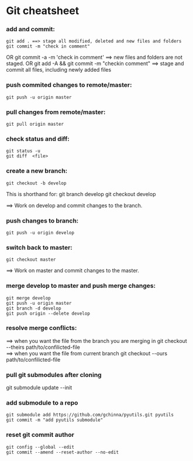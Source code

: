 # Git cheatsheet

### add and commit:
    git add . ==> stage all modified, deleted and new files and folders
    git commit -m "check in comment"
  OR
    git commit -a -m 'check in comment' ==> new files and folders are not staged.
  OR
    git add -A && git commit -m "checkin comment"  ==> stage and commit all files, including newly added files

### push commited changes to remote/master:
    git push -u origin master


### pull changes from remote/master:
    git pull origin master


### check status and diff:
    git status -u
    git diff  <file>


### create a new branch:
    git checkout -b develop
  This is shorthand for:
    git branch develop
    git checkout develop

  ==> Work on develop and commit changes to the branch. 

### push changes to branch:
    git push -u origin develop


### switch back to master:
    git checkout master

  ==> Work on master and commit changes to the master.

### merge develop to master and push merge changes:
    git merge develop
    git push -u origin master
    git branch -d develop
    git push origin --delete develop

### resolve merge conflicts:
  ==> when you want the file from the branch you are merging in
    git checkout --theirs path/to/confilicted-file  
  ==> when you want the file from current branch
    git checkout --ours path/to/confilicted-file  

### pull git submodules after cloning
git submodule update --init

### add submodule to a repo
    git submodule add https://github.com/gchinna/pyutils.git pyutils
    git commit -m "add pyutils submodule"

### reset git commit author 
    git config --global --edit
    git commit --amend --reset-author --no-edit
